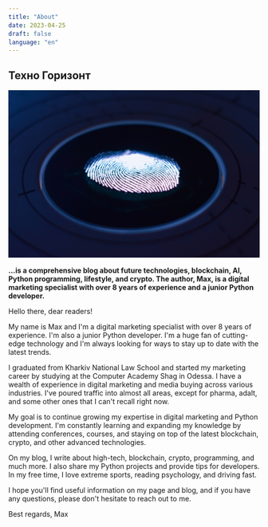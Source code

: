 ```yaml
---
title: "About"
date: 2023-04-25
draft: false
language: "en"
---
```


## Техно Горизонт

![Macbook](/static/images/george-prentzas-SRFG7iwktDk-unsplash.jpeg)


**...is a comprehensive blog about future technologies, blockchain, AI, Python programming, lifestyle, and crypto. The author, Max, is a digital marketing specialist with over 8 years of experience and a junior Python developer.**

Hello there, dear readers!

My name is Max and I'm a digital marketing specialist with over 8 years of experience. I'm also a junior Python developer. I'm a huge fan of cutting-edge technology and I'm always looking for ways to stay up to date with the latest trends.

I graduated from Kharkiv National Law School and started my marketing career by studying at the Computer Academy Shag in Odessa. I have a wealth of experience in digital marketing and media buying across various industries. I've poured traffic into almost all areas, except for pharma, adalt, and some other ones that I can't recall right now.

My goal is to continue growing my expertise in digital marketing and Python development. I'm constantly learning and expanding my knowledge by attending conferences, courses, and staying on top of the latest blockchain, crypto, and other advanced technologies.

On my blog, I write about high-tech, blockchain, crypto, programming, and much more. I also share my Python projects and provide tips for developers. In my free time, I love extreme sports, reading psychology, and driving fast.

I hope you'll find useful information on my page and blog, and if you have any questions, please don't hesitate to reach out to me.

Best regards,
Max


